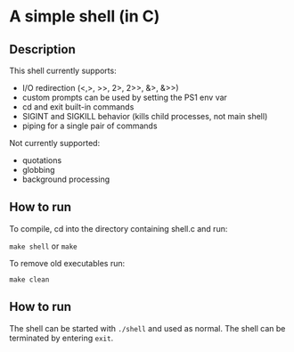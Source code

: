 # A simple shell (in C)

## Description
This shell currently supports:
- I/O redirection (<,>, >>, 2>, 2>>, &>, &>>)
- custom prompts can be used by setting the PS1 env var
- cd and exit built-in commands
- SIGINT and SIGKILL behavior (kills child processes, not main shell)
- piping for a single pair of commands

Not currently supported:
- quotations
- globbing
- background processing


## How to run
To compile, cd into the directory containing shell.c and run:

`make shell` or `make`

To remove old executables run:

`make clean`

## How to run
The shell can be started with `./shell` and used as normal.
The shell can be terminated by entering `exit`.
